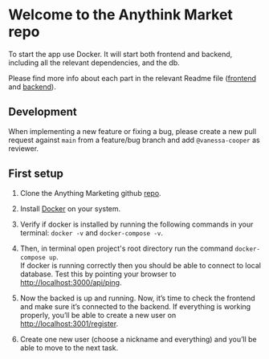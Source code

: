 # Welcome to the Anythink Market repo

To start the app use Docker. It will start both frontend and backend, including all the relevant dependencies, and the db.

Please find more info about each part in the relevant Readme file ([frontend](frontend/readme.md) and [backend](backend/README.md)).

## Development

When implementing a new feature or fixing a bug, please create a new pull request against `main` from a feature/bug branch and add `@vanessa-cooper` as reviewer.

## First setup
1. Clone the Anything Marketing github [repo](https://github.com/ObelusFamily/Anythink-Market-0bvaz).
2. Install [Docker](https://docs.docker.com/get-docker/) on your system.
3. Verify if docker is installed by running the following commands in your terminal: `docker -v`  and  `docker-compose -v`.

4. Then, in terminal open project's root directory run the command `docker-compose up`.
<br>If docker is running correctly then you should be able to connect to local database. Test this by pointing your browser to [http://localhost:3000/api/ping](http://localhost:3000/api/ping).

5. Now the backed is up and running. Now, it’s time to check the frontend and make sure it’s connected to the backend. If everything is working properly, you’ll be able to create a new user on [http://localhost:3001/register](http://localhost:3001/register).
6. Create one new user (choose a nickname and everything) and you’ll be able to move to the next task.